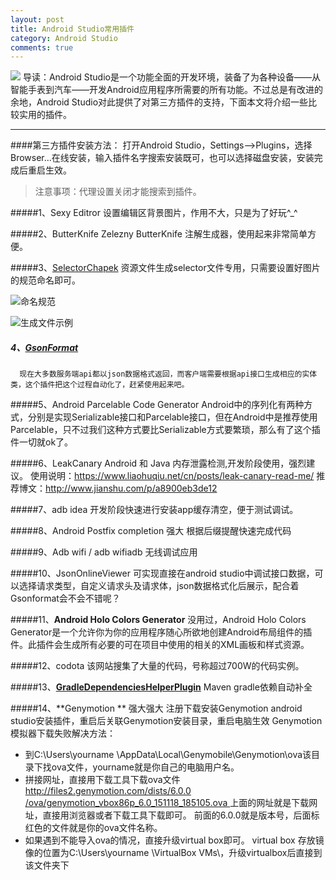 ```yaml
---
layout: post
title: Android Studio常用插件
category: Android Studio
comments: true
---
```


![](http://upload-images.jianshu.io/upload_images/2926311-df8e33e1763dbcad.png?imageMogr2/auto-orient/strip%7CimageView2/2/w/1240)
导读：Android Studio是一个功能全面的开发环境，装备了为各种设备——从智能手表到汽车——开发Android应用程序所需要的所有功能。不过总是有改进的余地，Android Studio对此提供了对第三方插件的支持，下面本文将介绍一些比较实用的插件。

___


####第三方插件安装方法：
打开Android Studio，Settings—>Plugins，选择Browser...在线安装，输入插件名字搜索安装既可，也可以选择磁盘安装，安装完成后重启生效。

> 注意事项：代理设置关闭才能搜索到插件。

#####1、Sexy Editror
      设置编辑区背景图片，作用不大，只是为了好玩^_^
      
#####2、ButterKnife Zelezny
      ButterKnife 注解生成器，使用起来非常简单方便。
      
#####3、[SelectorChapek](https://github.com/inmite/android-selector-chapek)
      资源文件生成selector文件专用，只需要设置好图片的规范命名即可。

![命名规范](http://upload-images.jianshu.io/upload_images/2926311-d4aab755d610826a.png?imageMogr2/auto-orient/strip%7CimageView2/2/w/1240)

![生成文件示例](http://upload-images.jianshu.io/upload_images/2926311-9bae09b79174a8ce.png?imageMogr2/auto-orient/strip%7CimageView2/2/w/1240)

##### 4、[GsonFormat](https://github.com/zzz40500/GsonFormat)
      现在大多数服务端api都以json数据格式返回，而客户端需要根据api接口生成相应的实体类，这个插件把这个过程自动化了，赶紧使用起来吧。

#####5、Android Parcelable Code Generator
     Android中的序列化有两种方式，分别是实现Serializable接口和Parcelable接口，但在Android中是推荐使用Parcelable，只不过我们这种方式要比Serializable方式要繁琐，那么有了这个插件一切就ok了。

#####6、LeakCanary
Android 和 Java 内存泄露检测,开发阶段使用，强烈建议。
使用说明：https://www.liaohuqiu.net/cn/posts/leak-canary-read-me/
推荐博文：http://www.jianshu.com/p/a8900eb3de12

#####7、adb idea
开发阶段快速进行安装app缓存清空，便于测试调试。

#####8、Android Postfix completion 强大
根据后缀提醒快速完成代码

#####9、Adb wifi  /  adb wifiadb
无线调试应用

#####10、JsonOnlineViewer
可实现直接在android studio中调试接口数据，可以选择请求类型，自定义请求头及请求体，json数据格式化后展示，配合着Gsonformat会不会不错呢？

#####11、**Android Holo Colors Generator**
没用过，Android Holo Colors Generator是一个允许你为你的应用程序随心所欲地创建Android布局组件的插件。此插件会生成所有必要的可在项目中使用的相关的XML画板和样式资源。

#####12、codota
该网站搜集了大量的代码，号称超过700W的代码实例。

#####13、**[GradleDependenciesHelperPlugin](https://github.com/ligi/GradleDependenciesHelperPlugin)**
Maven gradle依赖自动补全

#####14、**Genymotion **  强大强大
注册下载安装Genymotion
android studio安装插件，重启后关联Genymotion安装目录，重启电脑生效
  Genymotion模拟器下载失败解决方法：
- 到C:\Users\yourname
\AppData\Local\Genymobile\Genymotion\ova该目录下找ova文件，yourname就是你自己的电脑用户名。
- 拼接网址，直接用下载工具下载ova文件
[http://files2.genymotion.com/dists/6.0.0
/ova/genymotion_vbox86p_6.0_151118_185105.ova
](http://files2.genymotion.com/dists/6.0.0/ova/genymotion_vbox86p_6.0_151118_185105.ova)
上面的网址就是下载网址，直接用浏览器或者下载工具下载即可。
前面的6.0.0就是版本号，后面标红色的文件就是你的ova文件名称。
- 如果遇到不能导入ova的情况，直接升级virtual box即可。 virtual box 存放镜像的位置为C:\Users\yourname
\VirtualBox VMs\，升级virtualbox后直接到该文件夹下
